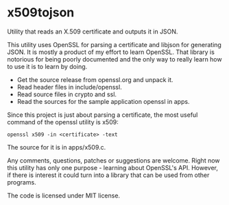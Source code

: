 # x509tojson
Utility that reads an X.509 certificate and outputs it in JSON.

This utility uses OpenSSL for parsing a certificate and libjson for
generating JSON. It is mostly a product of my effort to learn OpenSSL.
That library is notorious for being poorly documented and the only
way to really learn how to use it is to learn by doing.

- Get the source release from openssl.org and unpack it.
- Read header files in include/openssl.
- Read source files in crypto and ssl.
- Read the sources for the sample application openssl in apps.

Since this project is just about parsing a certificate, the most useful
command of the openssl utility is x509:

    openssl x509 -in <certificate> -text

The source for it is in apps/x509.c.

Any comments, questions, patches or suggestions are welcome. Right now
this utility has only one purpose - learning about OpenSSL's API.
However, if there is interest it could turn into a library that can
be used from other programs.

The code is licensed under MIT license.
